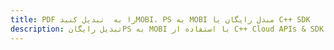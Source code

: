 ---title: PDF را به  تبدیل کنیدMOBI، PS به MOBI مبدل رایگان یا C++ SDKdescription: تبدیل رایگانPS به MOBI با استفاده از C++ Cloud APIs & SDK همچنین اسناد PDF را در Cloud ایجاد، ویرایش و رندر کنید.---
